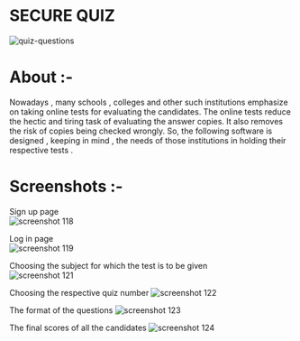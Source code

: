 #		<t><t>   SECURE   QUIZ
![quiz-questions](https://user-images.githubusercontent.com/46050294/50785566-17ea2400-12d7-11e9-810a-8c0aa5c6352b.jpg)


# About :-
Nowadays , many schools , colleges and other such institutions emphasize on taking online tests
for evaluating the candidates. The online tests reduce the hectic and tiring task of evaluating 
the answer copies. It also removes the risk of copies being checked wrongly. So, the following
software is designed , keeping in mind , the needs of those institutions in holding their 
respective tests .


# Screenshots :- 

Sign up page<br>
![screenshot 118](https://user-images.githubusercontent.com/46050294/50785908-035a5b80-12d8-11e9-9c66-21b90fe55863.png)

Log in page<br>
![screenshot 119](https://user-images.githubusercontent.com/46050294/50785978-33a1fa00-12d8-11e9-82b0-3c9ec328a54f.png)

Choosing the subject for which the test is to be given<br>
![screenshot 121](https://user-images.githubusercontent.com/46050294/50786076-7ebc0d00-12d8-11e9-964e-fd55f712239c.png)

Choosing the respective quiz number
![screenshot 122](https://user-images.githubusercontent.com/46050294/50786127-aa3ef780-12d8-11e9-9b67-461f6cc14d99.png)

The format of the questions
![screenshot 123](https://user-images.githubusercontent.com/46050294/50786179-c773c600-12d8-11e9-9a1b-0f857d727aec.png)

The final scores of all the candidates
![screenshot 124](https://user-images.githubusercontent.com/46050294/50786246-f8ec9180-12d8-11e9-86a1-3f667a958957.png)





 

 

 

 








